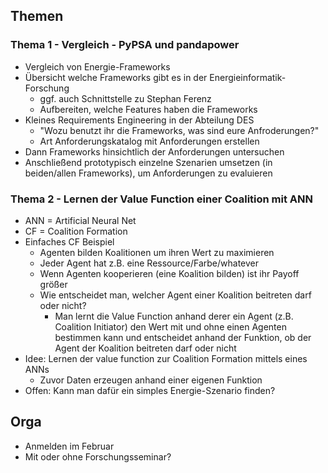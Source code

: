 ## Themen  

### Thema 1 - Vergleich - PyPSA und pandapower
- Vergleich von Energie-Frameworks 
- Übersicht welche Frameworks gibt es in der Energieinformatik-Forschung
	- ggf. auch Schnittstelle zu Stephan Ferenz
	- Aufbereiten, welche Features haben die Frameworks
- Kleines Requirements Engineering in der Abteilung DES
	- "Wozu benutzt ihr die Frameworks, was sind eure Anfroderungen?"
	- Art Anforderungskatalog mit Anforderungen erstellen
- Dann Frameworks hinsichtlich der Anforderungen untersuchen
- Anschließend prototypisch einzelne Szenarien umsetzen (in beiden/allen Frameworks), um Anforderungen zu evaluieren

### Thema 2 - Lernen der Value Function einer Coalition mit ANN
- ANN = Artificial Neural Net
- CF = Coalition Formation
- Einfaches CF Beispiel 
	- Agenten bilden Koalitionen um ihren Wert zu maximieren
	- Jeder Agent hat z.B. eine Ressource/Farbe/whatever 
	- Wenn Agenten kooperieren (eine Koalition bilden) ist ihr Payoff größer
	- Wie entscheidet man, welcher Agent einer Koalition beitreten darf oder nicht?
		- Man lernt die Value Function anhand derer ein Agent (z.B. Coalition Initiator) den Wert mit und ohne einen Agenten bestimmen kann und entscheidet anhand der Funktion, ob der Agent der Koalition beitreten darf oder nicht 
- Idee: Lernen der value function zur Coalition Formation mittels eines ANNs
	- Zuvor Daten erzeugen anhand einer eigenen Funktion
- Offen: Kann man dafür ein simples Energie-Szenario finden? 

## Orga
- Anmelden im Februar
- Mit oder ohne Forschungsseminar?